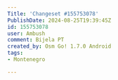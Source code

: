 ```yaml
---
Title: 'Changeset #155753078'
PublishDate: 2024-08-25T19:39:45Z
id: 155753078
user: Ambush
comment: Bijela PT
created_by: Osm Go! 1.7.0 Android
tags:
- Montenegro

---
```

